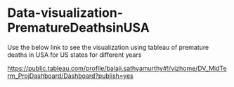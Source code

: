 # Data-visualization-PrematureDeathsinUSA

Use the below link to see the visualization using tableau of premature deaths in USA for US states for different years

https://public.tableau.com/profile/balaji.sathyamurthy#!/vizhome/DV_MidTerm_ProjDashboard/Dashboard?publish=yes
